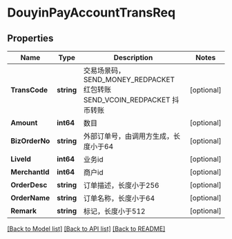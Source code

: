 # DouyinPayAccountTransReq

## Properties

Name | Type | Description | Notes
------------ | ------------- | ------------- | -------------
**TransCode** | **string** | 交易场景码，SEND_MONEY_REDPACKET 红包转账 SEND_VCOIN_REDPACKET 抖币转账 | [optional] 
**Amount** | **int64** | 数目 | [optional] 
**BizOrderNo** | **string** | 外部订单号，由调用方生成，长度小于64 | [optional] 
**LiveId** | **int64** | 业务id | [optional] 
**MerchantId** | **int64** | 商户id | [optional] 
**OrderDesc** | **string** | 订单描述，长度小于256 | [optional] 
**OrderName** | **string** | 订单名称，长度小于64 | [optional] 
**Remark** | **string** | 标记，长度小于512 | [optional] 

[[Back to Model list]](../README.md#documentation-for-models) [[Back to API list]](../README.md#documentation-for-api-endpoints) [[Back to README]](../README.md)


